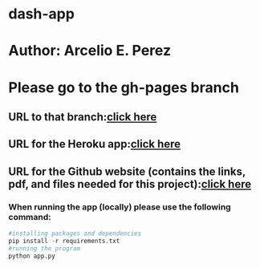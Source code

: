 # dash-app 
# Author: Arcelio E. Perez

# Please go to the gh-pages branch 
## URL to that branch:[click here](https://github.com/arcelioeperez/dash-app/tree/gh-pages) 

## URL for the Heroku app:[click here](https://my-internship-app.herokuapp.com/)
## URL for the Github website (contains the links, pdf, and files needed for this project):[click here](https://arcelioeperez.github.io/dash-app/) 

### When running the app (locally) please use the following command:   
``` python
#installing packages and dependencies
pip install -r requirements.txt 
#running the program
python app.py
```
